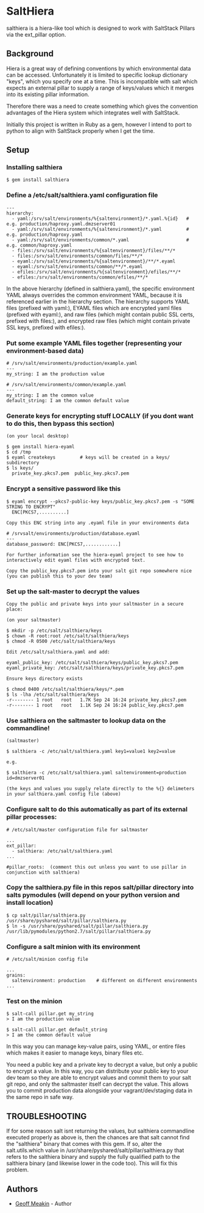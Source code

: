 SaltHiera
=========

salthiera is a hiera-like tool which is designed to work with SaltStack Pillars via the ext_pillar option.

Background
----------

Hiera is a great way of defining conventions by which environmental data can be accessed. Unfortunately it is limited to specific lookup dictionary "keys", which you specify one at a time. This is incompatible with salt which expects an external pillar to supply a range of keys/values which it merges into its existing pillar information.

Therefore there was a need to create something which gives the convention advantages of the Hiera system which integrates well with SaltStack.

Initially this project is written in Ruby as a gem, however I intend to port to python to align with SaltStack properly when I get the time.

Setup
-----

### Installing salthiera

    $ gem install salthiera


### Define a /etc/salt/salthiera.yaml configuration file

    ---
    hierarchy:
      - yaml:/srv/salt/environments/%{saltenvironment}/*.yaml.%{id}   # e.g. production/haproxy.yaml.dmzserver01
      - yaml:/srv/salt/environments/%{saltenvironment}/*.yaml         # e.g. production/haproxy.yaml
      - yaml:/srv/salt/environments/common/*.yaml                     # e.g. common/haproxy.yaml
      - files:/srv/salt/environments/%{saltenvironment}/files/**/*
      - files:/srv/salt/environments/common/files/**/*
      - eyaml:/srv/salt/environments/%{saltenvironment}/**/*.eyaml
      - eyaml:/srv/salt/environments/common/**/*.eyaml
      - efiles:/srv/salt/environments/%{saltenvironment}/efiles/**/*
      - efiles:/srv/salt/environments/common/efiles/**/*

In the above hierarchy (defined in salthiera.yaml), the specific environment YAML always overrides the common environment YAML, because it is referenced earlier in the hierarchy section. The hierarchy supports YAML files (prefixed with yaml:), EYAML files which are encrypted yaml files (prefixed with eyaml:), and raw files (which might contain public SSL certs, prefixed with files:), and encrypted raw files (which might contain private SSL keys, prefixed with efiles:). 

### Put some example YAML files together (representing your environment-based data)

    # /srv/salt/environments/production/example.yaml
    ---
    my_string: I am the production value
    
    # /srv/salt/environments/common/example.yaml
    ---
    my_string: I am the common value
    default_string: I am the common default value

### Generate keys for encrypting stuff LOCALLY (if you dont want to do this, then bypass this section)

    (on your local desktop)

    $ gem install hiera-eyaml
    $ cd /tmp
    $ eyaml createkeys         # keys will be created in a keys/ subdirectory
    $ ls keys/
      private_key.pkcs7.pem  public_key.pkcs7.pem

### Encrypt a sensitive password like this

    $ eyaml encrypt --pkcs7-public-key keys/public_key.pkcs7.pem -s "SOME STRING TO ENCRYPT"
      ENC[PKCS7,..........]
   
    Copy this ENC string into any .eyaml file in your environments data

    # /srvsalt/environments/production/database.eyaml
    ---
    database_password: ENC[PKCS7,............]

    For further information see the hiera-eyaml project to see how to interactively edit eyaml files with encrypted text.

    Copy the public_key.pkcs7.pem into your salt git repo somewhere nice (you can publish this to your dev team)

### Set up the salt-master to decrypt the values
 
    Copy the public and private keys into your saltmaster in a secure place:

    (on your saltmaster)

    $ mkdir -p /etc/salt/salthiera/keys
    $ chown -R root:root /etc/salt/salthiera/keys
    $ chmod -R 0500 /etc/salt/salthiera/keys

    Edit /etc/salt/salthiera.yaml and add:

    eyaml_public_key: /etc/salt/salthiera/keys/public_key.pkcs7.pem
    eyaml_private_key: /etc/salt/salthiera/keys/private_key.pkcs7.pem

    Ensure keys directory exists
       
    $ chmod 0400 /etc/salt/salthiera/keys/*.pem
    $ ls -lha /etc/salt/salthiera/keys
    -r-------- 1 root   root   1.7K Sep 24 16:24 private_key.pkcs7.pem
    -r-------- 1 root   root   1.1K Sep 24 16:24 public_key.pkcs7.pem

### Use salthiera on the saltmaster to lookup data on the commandline!

    (saltmaster)

    $ salthiera -c /etc/salt/salthiera.yaml key1=value1 key2=value 

    e.g.
 
    $ salthiera -c /etc/salt/salthiera.yaml saltenvironment=production id=dmzserver01

    (the keys and values you supply relate directly to the %{} delimeters in your salthiera.yaml config file (above)

### Configure salt to do this automatically as part of its external pillar processes:

    # /etc/salt/master configuration file for saltmaster

    ...
    ext_pillar:
      - salthiera: /etc/salt/salthiera.yaml
    ...

    #pillar_roots:  (comment this out unless you want to use pillar in conjunction with salthiera)

### Copy the salthiera.py file in this repos salt/pillar directory into salts pymodules (will depend on your python version and install location)

    $ cp salt/pillar/salthiera.py /usr/share/pyshared/salt/pillar/salthiera.py
    $ ln -s /usr/share/pyshared/salt/pillar/salthiera.py /usr/lib/pymodules/python2.7/salt/pillar/salthiera.py

### Configure a salt minion with its environment

    # /etc/salt/minion config file 

    ...
    grains:
      saltenvironment: production    # different on different environments
    ...

### Test on the minion 

    $ salt-call pillar.get my_string
    > I am the production value

    $ salt-call pillar.get default_string
    > I am the common default value


In this way you can manage key-value pairs, using YAML, or entire files which makes it easier to manage keys, binary files etc. 

You need a public key and a private key to decrypt a value, but only a public to encrypt a value. In this way, you can distribute your public key to your dev team so they are able to encrypt values and commit them to your salt git repo, and only the saltmaster itself can decrypt the value. This allows you to commit production data alongside your vagrant/dev/staging data in the same repo in safe way.

TROUBLESHOOTING
---------------

If for some reason salt isnt returning the values, but salthiera commandline executed properly as above is, then the chances are that salt cannot find the "salthiera" binary that comes with this gem. If so, alter the salt.utils.which value in /usr/share/pyshared/salt/pillar/salthiera.py that refers to the salthiera binary and supply the fully qualified path to the salthiera binary (and likewise lower in the code too). This will fix this problem.

Authors
-------

- [Geoff Meakin](http://github.com/gtmtech) - Author
